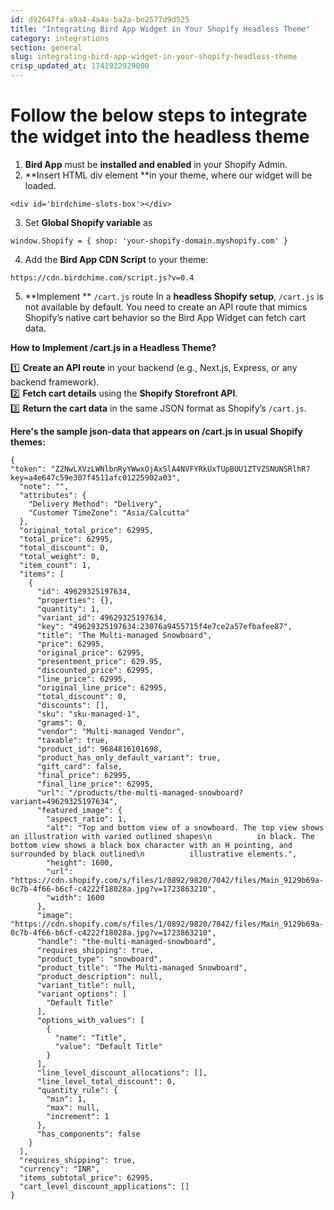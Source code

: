```yaml
---
id: d92647fa-a9a4-4a4a-ba2a-be2577d9d525
title: "Integrating Bird App Widget in Your Shopify Headless Theme"
category: integrations
section: general
slug: integrating-bird-app-widget-in-your-shopify-headless-theme
crisp_updated_at: 1741922929000
---
```


# Follow the below steps to integrate the widget into the headless theme 

1. **Bird App** must be **installed and enabled** in your Shopify Admin.
2. **Insert HTML div element **in your theme, where our widget will be loaded.
 
```
<div id='birdchime-slots-box'></div>
```
 
3. Set **Global Shopify variable** as
 
```
window.Shopify = { shop: 'your-shopify-domain.myshopify.com' }
```

4. Add the **Bird App CDN Script** to your theme:
 
```
https://cdn.birdchime.com/script.js?v=0.4
```

5. **Implement ** `/cart.js` route
In a **headless Shopify setup**, `/cart.js` is not available by default. You need to create an API route that mimics Shopify’s native cart behavior so the Bird App Widget can fetch cart data.

**How to Implement /cart.js in a Headless Theme?**

1️⃣ **Create an API route** in your backend (e.g., Next.js, Express, or any backend framework).  
2️⃣ **Fetch cart details** using the **Shopify Storefront API**.  
3️⃣ **Return the cart data** in the same JSON format as Shopify’s `/cart.js`.

**Here's the sample json-data that appears on /cart.js in usual Shopify themes:**

```
{  
"token": "Z2NwLXVzLWNlbnRyYWwxOjAxSlA4NVFYRkUxTUpBUU1ZTVZSNUNSRlhR?key=a4e647c59e307f4511afc01225902a03",
  "note": "",
  "attributes": {
    "Delivery Method": "Delivery",
    "Customer TimeZone": "Asia/Calcutta"
  },
  "original_total_price": 62995,
  "total_price": 62995,
  "total_discount": 0,
  "total_weight": 0,
  "item_count": 1,
  "items": [
    {
      "id": 49629325197634,
      "properties": {},
      "quantity": 1,
      "variant_id": 49629325197634,
      "key": "49629325197634:23076a9455715f4e7ce2a57efbafee87",
      "title": "The Multi-managed Snowboard",
      "price": 62995,
      "original_price": 62995,
      "presentment_price": 629.95,
      "discounted_price": 62995,
      "line_price": 62995,
      "original_line_price": 62995,
      "total_discount": 0,
      "discounts": [],
      "sku": "sku-managed-1",
      "grams": 0,
      "vendor": "Multi-managed Vendor",
      "taxable": true,
      "product_id": 9684816101698,
      "product_has_only_default_variant": true,
      "gift_card": false,
      "final_price": 62995,
      "final_line_price": 62995,
      "url": "/products/the-multi-managed-snowboard?variant=49629325197634",
      "featured_image": {
        "aspect_ratio": 1,
        "alt": "Top and bottom view of a snowboard. The top view shows an illustration with varied outlined shapes\n          in black. The bottom view shows a black box character with an H pointing, and surrounded by black outlined\n          illustrative elements.",
        "height": 1600,
        "url": "https://cdn.shopify.com/s/files/1/0892/9820/7042/files/Main_9129b69a-0c7b-4f66-b6cf-c4222f18028a.jpg?v=1723863210",
        "width": 1600
      },
      "image": "https://cdn.shopify.com/s/files/1/0892/9820/7042/files/Main_9129b69a-0c7b-4f66-b6cf-c4222f18028a.jpg?v=1723863210",
      "handle": "the-multi-managed-snowboard",
      "requires_shipping": true,
      "product_type": "snowboard",
      "product_title": "The Multi-managed Snowboard",
      "product_description": null,
      "variant_title": null,
      "variant_options": [
        "Default Title"
      ],
      "options_with_values": [
        {
          "name": "Title",
          "value": "Default Title"
        }
      ],
      "line_level_discount_allocations": [],
      "line_level_total_discount": 0,
      "quantity_rule": {
        "min": 1,
        "max": null,
        "increment": 1
      },
      "has_components": false
    }
  ],
  "requires_shipping": true,
  "currency": "INR",
  "items_subtotal_price": 62995,
  "cart_level_discount_applications": []
}
```
